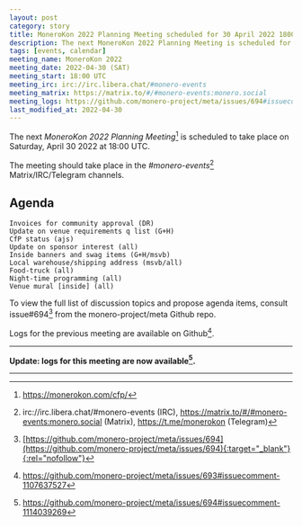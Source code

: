 ```yaml
---
layout: post
category: story
title: MoneroKon 2022 Planning Meeting scheduled for 30 April 2022 1800 UTC
description: The next MoneroKon 2022 Planning Meeting is scheduled for Saturday 30 April 2022 at 1800 UTC on IRC.
tags: [events, calendar]
meeting_name: MoneroKon 2022
meeting_date: 2022-04-30 (SAT)
meeting_start: 18:00 UTC
meeting_irc: irc://irc.libera.chat/#monero-events
meeting_matrix: https://matrix.to/#/#monero-events:monero.social
meeting_logs: https://github.com/monero-project/meta/issues/694#issuecomment-1114039269
last_modified_at: 2022-04-30
---
```


The next *MoneroKon 2022 Planning Meeting*[^1] is scheduled to take place on Saturday, April 30 2022 at 18:00 UTC.

The meeting should take place in the *#monero-events*[^2] Matrix/IRC/Telegram channels.

## Agenda

```
Invoices for community approval (DR)
Update on venue requirements q list (G+H)
CfP status (ajs)
Update on sponsor interest (all)
Inside banners and swag items (G+H/msvb)
Local warehouse/shipping address (msvb/all)
Food-truck (all)
Night-time programming (all)
Venue mural [inside] (all)
```

To view the full list of discussion topics and propose agenda items, consult issue#694[^3] from the monero-project/meta Github repo.

Logs for the previous meeting are available on Github[^4].

---

**Update: logs for this meeting are now available[^5].**

---

[^1]: https://monerokon.com/cfp/
[^2]: irc://irc.libera.chat/#monero-events (IRC), https://matrix.to/#/#monero-events:monero.social (Matrix), https://t.me/monerokon (Telegram)
[^3]: [https://github.com/monero-project/meta/issues/694](https://github.com/monero-project/meta/issues/694){:target="_blank"}{:rel="nofollow"}
[^4]: https://github.com/monero-project/meta/issues/693#issuecomment-1107637527
[^5]: https://github.com/monero-project/meta/issues/694#issuecomment-1114039269

